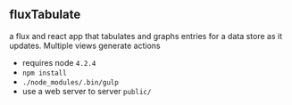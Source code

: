 fluxTabulate
------------
a flux and react app that tabulates and graphs entries for a data store as it updates. Multiple views generate actions

* requires node `4.2.4`
* `npm install`
* `./node_modules/.bin/gulp`
* use a web server to server `public/`
